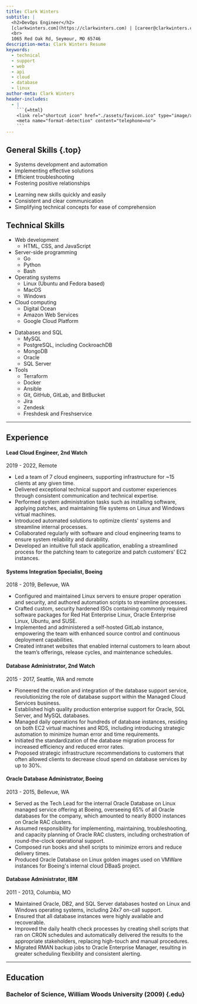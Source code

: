 ```yaml
---
title: Clark Winters
subtitle: |
  <h2>DevOps Engineer</h2>
  [clarkwinters.com](https://clarkwinters.com) | [career@clarkwinters.com](mailto:career@clarkwinters.com) | [417-880-6924](tel:+14178806924)
  <br>
  1065 Red Oak Rd, Seymour, MO 65746
description-meta: Clark Winters Resume
keywords:
  - technical
  - support
  - web
  - api
  - cloud
  - database
  - linux
author-meta: Clark Winters
header-includes:
  - |
    ```{=html}
    <link rel="shortcut icon" href="./assets/favicon.ico" type="image/x-icon">
    <meta name="format-detection" content="telephone=no">
    ```
---
```


<!-- markdownlint-disable MD033 MD001 -->

## General Skills {.top}

<div class="skills">
<div>

- Systems development and automation
- Implementing effective solutions
- Efficient troubleshooting
- Fostering positive relationships

</div>

<div>

- Learning new skills quickly and easily
- Consistent and clear communication
- Simplifying technical concepts for ease of comprehension

</div>
</div>

## Technical Skills

<div class="skills">
<div>

- Web development
  - HTML, CSS, and JavaScript
- Server-side programming
  - Go
  - Python
  - Bash
- Operating systems
  - Linux (Ubuntu and Fedora based)
  - MacOS
  - Windows
- Cloud computing
  - Digital Ocean
  - Amazon Web Services
  - Google Cloud Platform

</div>
<div>

- Databases and SQL
  - MySQL
  - PostgreSQL, including CockroachDB
  - MongoDB
  - Oracle
  - SQL Server
- Tools
  - Terraform
  - Docker
  - Ansible
  - Git, GitHub, GitLab, and BitBucket
  - Jira
  - Zendesk
  - Freshdesk and Freshservice

</div>
</div>

---

<div class="xp"><!-- keep div -->

## Experience

<div class="job"><!-- keep div -->

#### Lead Cloud Engineer, 2nd Watch

2019 - 2022, Remote

- Led a team of 7 cloud engineers, supporting infrastructure for ~15 clients at any given time.
- Delivered exceptional technical support and customer experiences through consistent communication and technical expertise.
- Performed system administration tasks such as installing software, applying patches, and maintaining file systems on Linux and Windows virtual machines.
- Introduced automated solutions to optimize clients' systems and streamline internal processes.
- Collaborated regularly with software and cloud engineering teams to ensure system reliability and durability.
- Developed an intuitive full stack application, enabling a streamlined process for the patching team to categorize and patch customers' EC2 instances.

</div>

<div class="job"><!-- keep div -->

#### Systems Integration Specialist, Boeing

2018 - 2019, Bellevue, WA

- Configured and maintained Linux servers to ensure proper operation and security, and authored automation scripts to streamline processes.
- Crafted custom, security hardened ISOs containing commonly required software packages for Red Hat Enterprise Linux, Oracle Enterprise Linux, Ubuntu, and SUSE.
- Implemented and administered a self-hosted GitLab instance, empowering the team with enhanced source control and continuous deployment capabilities.
- Created intranet websites that enabled internal customers to learn about the team’s offerings, release cycles, and maintenance schedules.

</div>

<div class="job"><!-- keep div -->

#### Database Administrator, 2nd Watch

2015 - 2017, Seattle, WA and remote

- Pioneered the creation and integration of the database support service, revolutionizing the role of database support within the Managed Cloud Services business.
- Established high quality production enterprise support for Oracle, SQL Server, and MySQL databases.
- Managed daily operations for hundreds of database instances, residing on both EC2 virtual machines and RDS, including introducing strategic automation to minimize human error and time requirements.
- Initiated the standardization of the database migration process for increased efficiency and reduced error rates.
- Proposed strategic infrastructure recommendations to customers that often allowed clients to decrease cloud spend on database services by up to 30%.

</div>

<div class="job"><!-- keep div -->

#### Oracle Database Administrator, Boeing

2013 - 2015, Bellevue, WA

- Served as the Tech Lead for the internal Oracle Database on Linux managed service offering at Boeing, overseeing 65% of all Oracle databases for the company, which amounted to nearly 8000 instances on Oracle RAC clusters.
- Assumed responsibility for implementing, maintaining, troubleshooting, and capacity planning of Oracle RAC clusters, including orchestration of round-the-clock operational support.
- Composed run books and shell scripts to minimize errors and reduce delivery times.
- Produced Oracle Database on Linux golden images used on VMWare instances for Boeing's internal cloud DBaaS project.

</div>

<div class="job"><!-- keep div -->

#### Database Administrator, IBM

2011 - 2013, Columbia, MO

- Maintained Oracle, DB2, and SQL Server databases hosted on Linux and Windows operating systems, including 24x7 on-call support.
- Ensured that all database instances were highly available and recoverable.
- Improved the daily health check processes by creating shell scripts that ran on CRON schedules and automatically delivered the results to the appropriate stakeholders, replacing high-touch and manual procedures.
- Migrated RMAN backup jobs to Oracle Enterprise Manager, resulting in greater scheduling flexibility and consistent alerting.

</div>

</div>
<!-- <p class="spacer"></p> -->

---

<div>

## Education

### Bachelor of Science, William Woods University (2009) {.edu}

</div>
